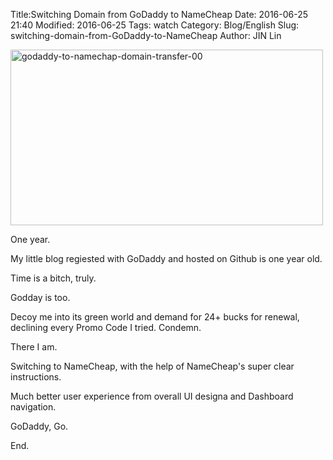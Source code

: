 Title:Switching Domain from GoDaddy to NameCheapDate: 2016-06-25 21:40Modified: 2016-06-25Tags: watchCategory: Blog/EnglishSlug: switching-domain-from-GoDaddy-to-NameCheapAuthor: JIN Lin

<a data-flickr-embed="true"  href="https://www.flickr.com/photos/108107823@N04/36001107320/in/dateposted-public/" title="godaddy-to-namechap-domain-transfer-00"><img src="https://farm5.staticflickr.com/4390/36001107320_f559956f16.jpg" width="500" height="281" alt="godaddy-to-namechap-domain-transfer-00"></a><script async src="//embedr.flickr.com/assets/client-code.js" charset="utf-8"></script>

One year. 

My little blog regiested with GoDaddy and hosted on Github is one year old. 

Time is a bitch, truly. 

Godday is too. 

Decoy me into its green world and demand for 24+ bucks for renewal, declining every Promo Code I tried. Condemn. 


There I am. 

Switching to NameCheap, with the help of NameCheap's super clear instructions. 

Much better user experience from overall UI designa and Dashboard navigation. 

GoDaddy, Go. 

End. 